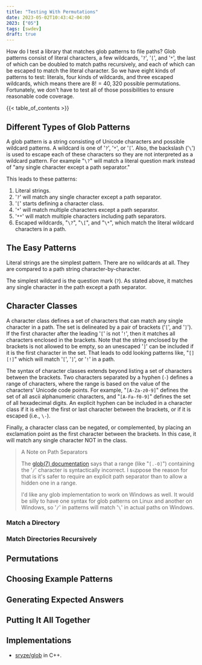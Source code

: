 ```yaml
---
title: "Testing With Permutations"
date: 2023-05-02T10:43:42-04:00
2023: ["05"]
tags: [swdev]
draft: true
---
```

How do I test a library that matches glob patterns to file paths? Glob patterns consist of literal characters, a few wildcards, '`?`', '`[`', and '`*`', the last of which can be doubled to match paths recursively, and each of which can be escaped to match the literal character. So we have eight kinds of patterns to test: literals, four kinds of wildcards, and three escaped wildcards, which means there are $8! = 40,320$ possible permutations. Fortunately, we don't have to test all of those possibilities to ensure reasonable code coverage.
<!--more-->
{{< table_of_contents >}}

## Different Types of Glob Patterns

A glob pattern is a string consisting of Unicode characters and possible wildcard patterns. A wildcard is one of '`?`', '`*`', or '`[`'. Also, the backslash ('`\`') is used to escape each of these characters so they are not interpreted as a wildcard pattern. For example "`\?`" will match a literal question mark instead of "any single character except a path separator."

This leads to these patterns:

1. Literal strings.
2. '`?`' will match any single character except a path separator.
3. '`[`' starts defining a character class.
4. '`*`' will match multiple characters except a path separator.
5. '`**`' will match multiple characters including path separators.
6. Escaped wildcards, "`\?`", "`\[`", and "`\*`", which match the literal wildcard characters in a path.

## The Easy Patterns

Literal strings are the simplest pattern. There are no wildcards at all. They are compared to a path string character-by-character.

The simplest wildcard is the question mark (`?`). As stated above, it matches any single character in the path except a path separator.

## Character Classes

A character class defines a set of characters that can match any single character in a path. The set is delineated by a pair of brackets ('`[`', and '`]`'). If the first character after the leading '`[`' is not '`!`', then it matches all characters enclosed in the brackets. Note that the string enclosed by the brackets is not allowed to be empty, so an unescaped '`]`' can be included if it is the first character in the set. That leads to odd looking patterns like, "`[][!]`" which will match '`[`', '`]`', or '`!`' in a path.

The syntax of character classes extends beyond listing a set of characters between the brackets. Two characters separated by a hyphen (`-`) defines a range of characters, where the range is based on the value of the characters' Unicode code points. For example, "`[A-Za-z0-9]`" defines the set of all ascii alphanumeric characters, and "`[A-Fa-f0-9]`" defines the set of all hexadecimal digits. An explicit hyphen can be included in a character class if it is either the first or last character between the brackets, or if it is escaped (i.e., `\-`).

Finally, a character class can be negated, or complemented, by placing an exclamation point as the first character between the brackets. In this case, it will match any single character NOT in the class.

> A Note on Path Separators
>
> The [glob(7) documentation](https://man7.org/linux/man-pages/man7/glob.7.html) says that a range (like "`[.-0]`") containing the '`/`' character is syntactically incorrect. I suppose the reason for that is it's safer to require an explicit path separator than to allow a hidden one in a range.
>
> I'd like any glob implementation to work on Windows as well. It would be silly to have one syntax for glob patterns on Linux and another on Windows, so '`/`' in patterns will match '`\`' in actual paths on Windows.


### Match a Directory

### Match Directories Recursively

## Permutations

## Choosing Example Patterns

## Generating Expected Answers

## Putting It All Together

## Implementations

- [sryze/glob](https://github.com/sryze/glob) in C++.
